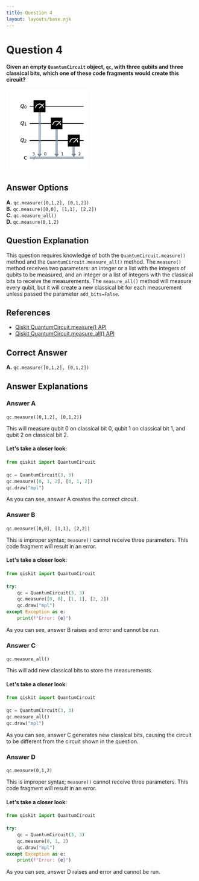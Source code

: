 ```yaml
---
title: Question 4
layout: layouts/base.njk
---
```

# Question 4

#### Given an empty `QuantumCircuit` object, `qc`, with three qubits and three classical bits, which one of these code fragments would create this circuit?

<img alt="Quantum circuit" src="images/question-4.png" />

## Answer Options

**A.** `qc.measure([0,1,2], [0,1,2])`  
**B.** `qc.measure([0,0], [1,1], [2,2])`  
**C.** `qc.measure_all()`  
**D.** `qc.measure(0,1,2)`

## Question Explanation

This question requires knowledge of both the `QuantumCircuit.measure()` method and the `QuantumCircuit.measure_all()` method.
The `measure()` method receives two parameters: an integer or a list with the integers of qubits to be measured, and an integer or a list of integers with the classical bits to receive the measurements.
The `measure_all()` method will measure every qubit, but it will create a new classical bit for each measurement unless passed the parameter `add_bits=False`.

## References

* [Qiskit QuantumCircuit.measure() API](https://qiskit.org/documentation/stubs/qiskit.circuit.QuantumCircuit.measure.html#qiskit.circuit.QuantumCircuit.measure)   
* [Qiskit QuantumCircuit.measure_all() API](https://qiskit.org/documentation/stubs/qiskit.circuit.QuantumCircuit.measure_all.html#qiskit.circuit.QuantumCircuit.measure_all)   

## Correct Answer

**A.** `qc.measure([0,1,2], [0,1,2])`

## Answer Explanations

### Answer A

`qc.measure([0,1,2], [0,1,2])`

This will measure qubit 0 on classical bit 0, qubit 1 on classical bit 1, and qubit 2 on classical bit 2.

#### Let's take a closer look:


```python
from qiskit import QuantumCircuit

qc = QuantumCircuit(3, 3)
qc.measure([0, 1, 2], [0, 1, 2])
qc.draw("mpl")
```

As you can see, answer A creates the correct circuit.

### Answer B

`qc.measure([0,0], [1,1], [2,2])`

This is improper syntax; `measure()` cannot receive three parameters.
This code fragment will result in an error.

#### Let's take a closer look:


```python
from qiskit import QuantumCircuit

try:
    qc = QuantumCircuit(3, 3)
    qc.measure([0, 0], [1, 1], [2, 2])
    qc.draw("mpl")
except Exception as e:
    print(f"Error: {e}")
```

As you can see, answer B raises and error and cannot be run.

### Answer C

`qc.measure_all()`

This will add new classical bits to store the measurements.

#### Let's take a closer look:


```python
from qiskit import QuantumCircuit

qc = QuantumCircuit(3, 3)
qc.measure_all()
qc.draw("mpl")
```

As you can see, answer C generates new classical bits, causing the circuit to be different from the circuit shown in the question.

### Answer D

`qc.measure(0,1,2)`

This is improper syntax; `measure()` cannot receive three parameters.
This code fragment will result in an error.

#### Let's take a closer look:


```python
from qiskit import QuantumCircuit

try:
    qc = QuantumCircuit(3, 3)
    qc.measure(0, 1, 2)
    qc.draw("mpl")
except Exception as e:
    print(f"Error: {e}")
```

As you can see, answer D raises and error and cannot be run.

